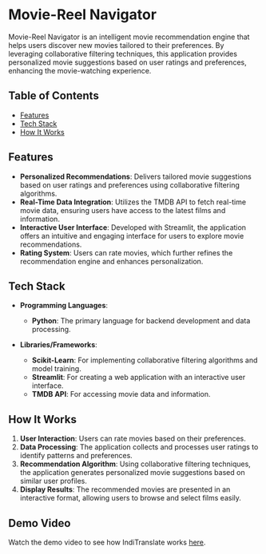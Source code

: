 # Movie-Reel Navigator

Movie-Reel Navigator is an intelligent movie recommendation engine that helps users discover new movies tailored to their preferences. By leveraging collaborative filtering techniques, this application provides personalized movie suggestions based on user ratings and preferences, enhancing the movie-watching experience.

## Table of Contents

- [Features](#features)
- [Tech Stack](#tech-stack)
- [How It Works](#how-it-works)

## Features

- **Personalized Recommendations**: Delivers tailored movie suggestions based on user ratings and preferences using collaborative filtering algorithms.
- **Real-Time Data Integration**: Utilizes the TMDB API to fetch real-time movie data, ensuring users have access to the latest films and information.
- **Interactive User Interface**: Developed with Streamlit, the application offers an intuitive and engaging interface for users to explore movie recommendations.
- **Rating System**: Users can rate movies, which further refines the recommendation engine and enhances personalization.

## Tech Stack

- **Programming Languages**:
  - **Python**: The primary language for backend development and data processing.

- **Libraries/Frameworks**:
  - **Scikit-Learn**: For implementing collaborative filtering algorithms and model training.
  - **Streamlit**: For creating a web application with an interactive user interface.
  - **TMDB API**: For accessing movie data and information.

## How It Works

1. **User Interaction**: Users can rate movies based on their preferences.
2. **Data Processing**: The application collects and processes user ratings to identify patterns and preferences.
3. **Recommendation Algorithm**: Using collaborative filtering techniques, the application generates personalized movie suggestions based on similar user profiles.
4. **Display Results**: The recommended movies are presented in an interactive format, allowing users to browse and select films easily.

## Demo Video

Watch the demo video to see how IndiTranslate works [here](https://drive.google.com/uc?id=1gffUeYwCPIFv0XW661er_NKofZeT7_9s).

